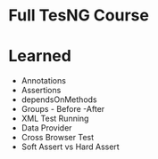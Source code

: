 # Full TesNG Course

# Learned
* Annotations
* Assertions
* dependsOnMethods
* Groups - Before -After
* XML Test Running
* Data Provider
* Cross Browser Test
* Soft Assert vs Hard Assert
